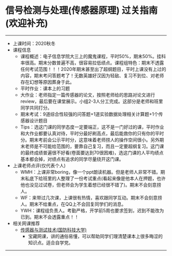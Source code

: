 # 信号检测与处理(传感器原理)      过关指南(欢迎补充)
------------
- 上课时间：2020秋冬
- 课程信息
  - 课程概述：电子信息学院大三上的魔鬼课程，平时50%，期末50%。挂科率很高。期末分数普遍不高，很容易拉低绩点。课程组特色：期末不透露任何考试范围！！！2020年期末甚至出了超纲题目，平时上课没有上过的内容，期末考问答题考了！无数英雄好汉因为轻敌、复习不到位、对老师存在幻想等原因葬身于此。
  - 平时作业：课本上的习题
  - 大作业：老师指定一篇传感器的论文，按照老师给的思路对论文进行review，最后要在课堂展示。小组2-3人分工完成。这部分是老师和班里同学共同打分。
  - 期末考试：9道综合性较强的问答题+1道实验数据处理相关计算题+1个传感器设计题目
  - Tips：选这门课的同学态度一定要端正，这不是一门好过的课，平时作业和大作业都要认真对待，平时分最好刷高点，最后能救你的只有你的平时分。期末考前会公示平时分，这意味着老师捞人的操作空间很小。另外期末老师是不可能给范围的，要靠自己复习，而且一定要超纲复习。这门课的最终成绩普遍很不好看(卷面要达到70很困难)，选这门课的人平均绩点基本都会掉，对绩点有追求的同学尽量绕开这门课。
- 上课老师点评(仅代表个人)
  - WMH：上课非常boring，像一个ppt朗读机器。但是老师人非常不错。期末私底下给班里的人整理了一份考试重点(看起来像是他本人在押题，也许他也没见过试卷，但老师会为学生着想已经很不错了)。期末不会刻意捞人。
  - WF：来带过几次课，上课很有热情，喜欢跟同学互动。期末不会刻意捞人。期末不给重点，在QQ上不会回复同学们的消息。
  - YWH：课程组负责人。考勤严格，开学前5周也要求签到，迟到不能改为已到。期末不会透露重点！！
- 相关网课推荐
  - [传感器与测试技术(国防科技大学)](https://www.bilibili.com/video/BV1m4411m7xs)
    - 宝藏网课，讲的通俗易懂，可以帮助同学们理清楚课本上很多晦涩的知识点。适合自学党。
 -------
